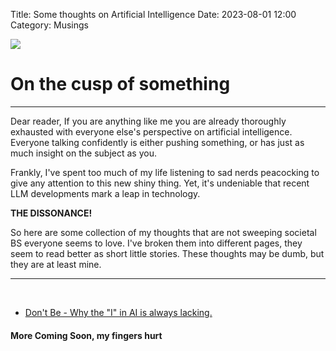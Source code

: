 Title: Some thoughts on Artificial Intelligence
Date: 2023-08-01 12:00
Category: Musings

![]({static}/images/gits_brain.jpg#headimg)

# On the cusp of something
<hr/>

Dear reader, If you are anything like me you are already thoroughly exhausted with everyone else's perspective on artificial intelligence. Everyone talking confidently is either pushing something, or has just as much insight on the subject as you.

Frankly, I've spent too much of my life listening to sad nerds peacocking to give any attention to this new shiny thing. Yet, it's undeniable that recent LLM developments mark a leap in technology.

**THE DISSONANCE!**

So here are some collection of my thoughts that are not sweeping societal BS everyone seems to love. I've broken them into different pages, they seem to read better as short little stories. These thoughts may be dumb, but they are at least mine.

<hr/>
<br/>

* [ Don't Be - Why the "I" in AI is always lacking. ]({filename}/articles/AI_Dont_Be.md)
#### More Coming Soon, my fingers hurt

